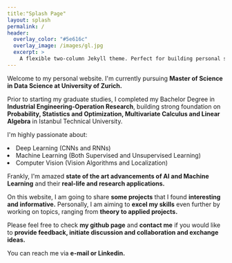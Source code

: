 ```yaml
---
title:"Splash Page"
layout: splash
permalink: /
header:
  overlay_color: "#5e616c"
  overlay_image: /images/gl.jpg
  excerpt: >
    A flexible two-column Jekyll theme. Perfect for building personal sites, blogs, and portfolios.<br />
---
```

<main>

<p>Welcome to my personal website. I'm currently pursuing <strong>Master of Science in Data Science at University of Zurich.</strong></p>

<p>Prior to starting my graduate studies, I completed my Bachelor Degree in <strong>Industrial Engineering-Operation Research</strong>,
building strong foundation on <strong>Probability, Statistics and Optimization, Multivariate Calculus and Linear Algebra</strong> in Istanbul Technical University.</p>

I'm highly passionate about:

<p><li> Deep Learning (CNNs and RNNs)</li>
<li> Machine Learning (Both Supervised and Unsupervised Learning)</li>
<li> Computer Vision (Vision Algorithms and Localization)</li></p>

<p>Frankly, I'm amazed <strong>state of the art advancements of AI and Machine Learning</strong> and their <strong>real-life and research applications.</strong></p>

<p>On this website, I am going to share <strong>some projects</strong> that I found <strong>interesting and informative.</strong>
Personally, I am aiming to <strong>excel my skills</strong> even further by working on topics, ranging from <strong>theory to applied projects.</strong></p>

<p>Please feel free to check <strong>my github page</strong> and <strong>contact me</strong> if you would like to <strong>provide feedback, initiate discussion and collaboration and exchange ideas.</strong></p>
<p>You can reach me via <strong>e-mail or Linkedin.</strong></p>

</main>
